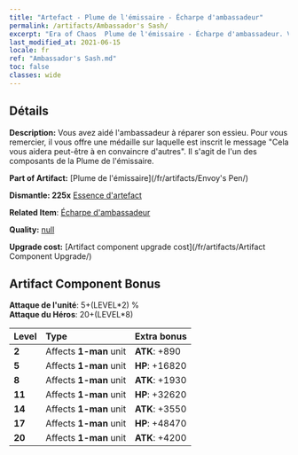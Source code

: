 ```yaml
---
title: "Artefact - Plume de l'émissaire - Écharpe d'ambassadeur"
permalink: /artifacts/Ambassador's Sash/
excerpt: "Era of Chaos  Plume de l'émissaire - Écharpe d'ambassadeur. Vous avez aidé l'ambassadeur à réparer son essieu. Pour vous remercier, il vous offre une médaille sur laquelle est inscrit le message \"Cela vous aidera peut-être à en convaincre d'autres\". Il s'agit de l'un des composants de la Plume de l'émissaire."
last_modified_at: 2021-06-15
locale: fr
ref: "Ambassador's Sash.md"
toc: false
classes: wide
---
```




## Détails

 **Description:** Vous avez aidé l'ambassadeur à réparer son essieu. Pour vous remercier, il vous offre une médaille sur laquelle est inscrit le message \"Cela vous aidera peut-être à en convaincre d'autres\". Il s'agit de l'un des composants de la Plume de l'émissaire.

 **Part of Artifact:** [Plume de l'émissaire](/fr/artifacts/Envoy's Pen/)

 **Dismantle: 225x** [Essence d'artefact](/ItemsFR/con_905/)

 **Related Item**: [Écharpe d'ambassadeur](/fr/Items/art_2154/)

 **Quality:** [null](/fr/artifacts/null/)

 **Upgrade cost:** [Artifact component upgrade cost](/fr/artifacts/Artifact Component Upgrade/)

## Artifact Component Bonus

  **Attaque de l'unité**: 5+(LEVEL\*2) %<br/>**Attaque du Héros**: 20+(LEVEL\*8)

  |  Level  | Type |    Extra bonus  | 
  |:--------|:-----|:----------------| 
  | **2** | Affects **1-man** unit | **ATK**: +890 | 
  | **5** | Affects **1-man** unit | **HP**: +16820 | 
  | **8** | Affects **1-man** unit | **ATK**: +1930 | 
  | **11** | Affects **1-man** unit | **HP**: +32620 | 
  | **14** | Affects **1-man** unit | **ATK**: +3550 | 
  | **17** | Affects **1-man** unit | **HP**: +48470 | 
  | **20** | Affects **1-man** unit | **ATK**: +4200 | 
